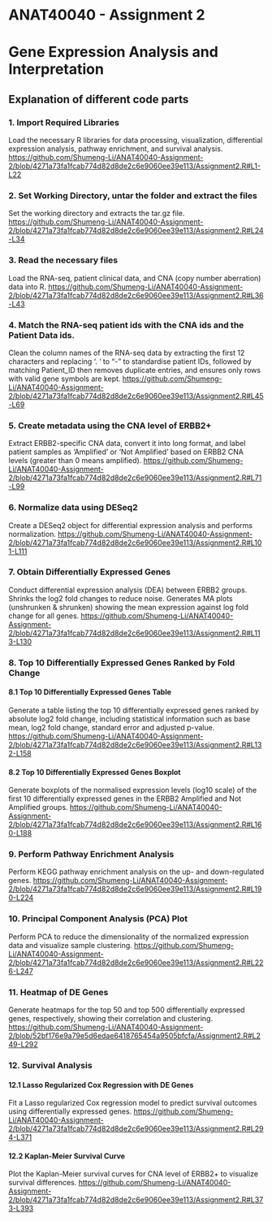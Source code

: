 # ANAT40040 - Assignment 2
# Gene Expression Analysis and Interpretation

## Explanation of different code parts

### 1. Import Required Libraries
Load the necessary R libraries for data processing, visualization, differential expression analysis, pathway enrichment, and survival analysis.
https://github.com/Shumeng-Li/ANAT40040-Assignment-2/blob/4271a73fa1fcab774d82d8de2c6e9060ee39e113/Assignment2.R#L1-L22

### 2. Set Working Directory, untar the folder and extract the files
Set the working directory and extracts the tar.gz file.
https://github.com/Shumeng-Li/ANAT40040-Assignment-2/blob/4271a73fa1fcab774d82d8de2c6e9060ee39e113/Assignment2.R#L24-L34

### 3. Read the necessary files
Load the RNA-seq, patient clinical data, and CNA (copy number aberration) data into R.
https://github.com/Shumeng-Li/ANAT40040-Assignment-2/blob/4271a73fa1fcab774d82d8de2c6e9060ee39e113/Assignment2.R#L36-L43

### 4. Match the RNA-seq patient ids with the CNA ids and the Patient Data ids.
Clean the column names of the RNA-seq data by extracting the first 12 characters and replacing ‘. ‘ to “-” to standardise patient IDs, followed by matching Patient_ID then removes duplicate entries, and ensures only rows with valid gene symbols are kept.
https://github.com/Shumeng-Li/ANAT40040-Assignment-2/blob/4271a73fa1fcab774d82d8de2c6e9060ee39e113/Assignment2.R#L45-L69

### 5. Create metadata using the CNA level of ERBB2+ 
Extract ERBB2-specific CNA data, convert it into long format, and label patient samples as ‘Amplified’ or ‘Not Amplified’  based on ERBB2 CNA levels (greater than 0 means amplified).
https://github.com/Shumeng-Li/ANAT40040-Assignment-2/blob/4271a73fa1fcab774d82d8de2c6e9060ee39e113/Assignment2.R#L71-L99

### 6. Normalize data using DESeq2
Create a DESeq2 object for differential expression analysis and performs normalization.
https://github.com/Shumeng-Li/ANAT40040-Assignment-2/blob/4271a73fa1fcab774d82d8de2c6e9060ee39e113/Assignment2.R#L101-L111

### 7. Obtain Differentially Expressed Genes
Conduct differential expression analysis (DEA) between ERBB2 groups. Shrinks the log2 fold changes to reduce noise.
Generates MA plots (unshrunken & shrunken) showing the mean expression against log fold change for all genes.
https://github.com/Shumeng-Li/ANAT40040-Assignment-2/blob/4271a73fa1fcab774d82d8de2c6e9060ee39e113/Assignment2.R#L113-L130

### 8. Top 10 Differentially Expressed Genes Ranked by Fold Change
#### 8.1 Top 10 Differentially Expressed Genes Table
Generate a table listing the top 10 differentially expressed genes ranked by absolute log2 fold change, including statistical information such as base mean, log2 fold change, standard error and adjusted p-value.
https://github.com/Shumeng-Li/ANAT40040-Assignment-2/blob/4271a73fa1fcab774d82d8de2c6e9060ee39e113/Assignment2.R#L132-L158

#### 8.2 Top 10 Differentially Expressed Genes Boxplot
Generate boxplots of the normalised expression levels (log10 scale) of the first 10 differentially expressed genes in the ERBB2 Amplified and Not Amplified groups.
https://github.com/Shumeng-Li/ANAT40040-Assignment-2/blob/4271a73fa1fcab774d82d8de2c6e9060ee39e113/Assignment2.R#L160-L188

### 9. Perform Pathway Enrichment Analysis
Perform KEGG pathway enrichment analysis on the up- and down-regulated genes.
https://github.com/Shumeng-Li/ANAT40040-Assignment-2/blob/4271a73fa1fcab774d82d8de2c6e9060ee39e113/Assignment2.R#L190-L224

### 10. Principal Component Analysis (PCA) Plot
Perform PCA to reduce the dimensionality of the normalized expression data and visualize sample clustering.
https://github.com/Shumeng-Li/ANAT40040-Assignment-2/blob/4271a73fa1fcab774d82d8de2c6e9060ee39e113/Assignment2.R#L226-L247

### 11. Heatmap of DE Genes
Generate heatmaps for the top 50 and top 500 differentially expressed genes, respectively, showing their correlation and clustering.
https://github.com/Shumeng-Li/ANAT40040-Assignment-2/blob/52bf176e9a79e5d6edae6418765454a9505bfcfa/Assignment2.R#L249-L292

### 12. Survival Analysis 
#### 12.1 Lasso Regularized Cox Regression with DE Genes
Fit a Lasso regularized Cox regression model to predict survival outcomes using differentially expressed genes.
https://github.com/Shumeng-Li/ANAT40040-Assignment-2/blob/4271a73fa1fcab774d82d8de2c6e9060ee39e113/Assignment2.R#L294-L371

#### 12.2 Kaplan-Meier Survival Curve
Plot the Kaplan-Meier survival curves for CNA level of ERBB2+ to visualize survival differences.
https://github.com/Shumeng-Li/ANAT40040-Assignment-2/blob/4271a73fa1fcab774d82d8de2c6e9060ee39e113/Assignment2.R#L373-L393

